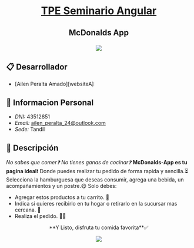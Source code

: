 # <p align="center"> <u>TPE Seminario Angular</u> </p>
## <p align="center"> **McDonalds App** </p>

<p align="center">
  <img align="center" src="assets/img/presentacion2.gif">
</p>

## 📋 **Desarrollador**
  * [Ailen Peralta Amado][websiteA]

## 🔎 **Informacion Personal**
  * *DNI:* 43512851
  * *Email:* [ailen_peralta_24@outlook.com](ailen_peralta_24@outlook.com)
  * *Sede:* Tandil

## 📖 **Descripción**
*No sabes que comer❓*
*No tienes ganas de cocinar❓*
**McDonalds-App es tu pagina ideal**❗
Donde puedes realizar tu pedido de forma rapida y sencilla.⏳
Selecciona la hamburguesa que deseas consumir, agrega una bebida, un acompañamientos y un postre.😋
Solo debes: 
  * Agregar estos productos a tu carrito. 🛒
  * Indica si quieres recibirlo en tu hogar o retirarlo en la sucursar mas cercana. 🚀
  * Realiza el pedido. 👩‍💻
<p align="center"> **Y Listo, disfruta tu comida favorita**✅ </p>

<p align="center">
  <img align="center" src="assets/img/productos.gif">
</p>



<!-- This project was generated using [Angular CLI](https://github.com/angular/angular-cli) version 20.0.4.

## Development server

To start a local development server, run:

```bash
ng serve
```

Once the server is running, open your browser and navigate to `http://localhost:4200/`. The application will automatically reload whenever you modify any of the source files.

## Code scaffolding

Angular CLI includes powerful code scaffolding tools. To generate a new component, run:

```bash
ng generate component component-name
```

For a complete list of available schematics (such as `components`, `directives`, or `pipes`), run:

```bash
ng generate --help
```

## Building

To build the project run:

```bash
ng build
```

This will compile your project and store the build artifacts in the `dist/` directory. By default, the production build optimizes your application for performance and speed.

## Running unit tests

To execute unit tests with the [Karma](https://karma-runner.github.io) test runner, use the following command:

```bash
ng test
```

## Running end-to-end tests

For end-to-end (e2e) testing, run:

```bash
ng e2e
```

Angular CLI does not come with an end-to-end testing framework by default. You can choose one that suits your needs.

## Additional Resources

For more information on using the Angular CLI, including detailed command references, visit the [Angular CLI Overview and Command Reference](https://angular.dev/tools/cli) page. -->
